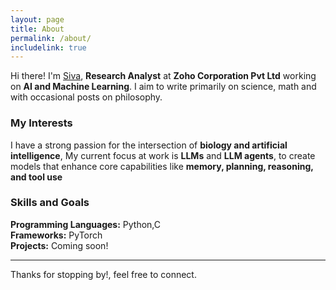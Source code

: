 ```yaml
---
layout: page
title: About
permalink: /about/
includelink: true
---
```

Hi there! I'm [Siva](www.linkedin.com/in/sivarama-krishnan-57a247176), **Research Analyst** at **Zoho Corporation Pvt Ltd** working on **AI and Machine Learning**. I aim to write primarily on science, math and with occasional posts on philosophy. 

### My Interests
I have a strong passion for the intersection of **biology and artificial intelligence**, My current focus at work is **LLMs** and **LLM agents**, to create models that enhance core capabilities like **memory, planning, reasoning, and tool use** 

### Skills and Goals
**Programming Languages:**  Python,C<br>
**Frameworks:**  PyTorch<br>
**Projects:**  Coming soon!<br>

---
Thanks for stopping by!, feel free to connect. 
